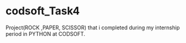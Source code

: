 # codsoft_Task4
Project(ROCK ,PAPER, SCISSOR) that i completed during my internship period in PYTHON at CODSOFT.
